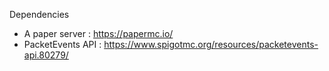 


Dependencies
- A paper server : https://papermc.io/
- PacketEvents API : https://www.spigotmc.org/resources/packetevents-api.80279/